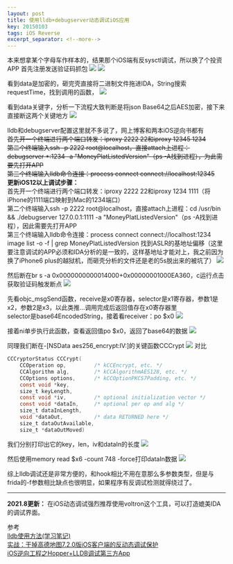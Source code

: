 ```yaml
---
layout: post
title: 使用lldb+debugserver动态调试iOS应用
key: 20150103
tags: iOS Reverse
excerpt_separator: <!--more-->
---
```

本来想拿某个字母车作样本的，结果那个iOS端有反sysctl调试，所以换了个投资APP
首先注册发送验证码抓包<!--more-->
![](https://raw.githubusercontent.com/la0s/la0s.github.io/master/screenshots/20181223.1.png)
![](https://raw.githubusercontent.com/la0s/la0s.github.io/master/screenshots/20181223.2.png)

看到data是加密的，砸完壳直接将二进制文件拖进IDA，String搜索requestTime，找到调用的函数，
![](https://raw.githubusercontent.com/la0s/la0s.github.io/master/screenshots/20181223.3.png)

看到data关键字，分析一下流程大致判断是将json Base64之后AES加密，接下来直接断这两个关键地方
![](https://raw.githubusercontent.com/la0s/la0s.github.io/master/screenshots/20181223.4.png)

lldb和debugserver配置这里就不多说了，网上博客和两本iOS逆向书都有  
~~首先开一个终端进行两个端口转发：iproxy 2222 22和iproxy 12345 1234~~  
~~第二个终端输入ssh -p 2222 root@localhost，直接attach上进程：debugserver *:1234 -a "MoneyPlatListedVersion"（ps -A找到进程），为此需要先打开APP~~  
~~第三个终端输入lldb命令连接：process connect connect://localhost:12345~~  
**更新iOS12以上调试步骤：**  
首先开一个终端进行两个端口转发：iproxy 2222 22和iproxy 1234 1111（将iPhone的1111端口映射到Mac的1234端口）  
第二个终端输入ssh -p 2222 root@localhost，直接attach上进程：cd /usr/bin && ./debugserver 127.0.0.1:1111 -a "MoneyPlatListedVersion"（ps -A找到进程），因此需要先打开APP  
第三个终端输入lldb命令连接：process connect connect://localhost:1234  
image list -o -f | grep MoneyPlatListedVersion 找到ASLR的基地址偏移（这里要注意调试的APP必须和IDA分析的是一致的，这样基地址才能对上，我之前因为换了iPhone6 plus的越狱机，而砸壳分析的文件还是老的5s脱出来的被坑了）
![](https://raw.githubusercontent.com/la0s/la0s.github.io/master/screenshots/20181223.5.png)

然后断在br s -a 0x0000000000014000+0x00000001000EA360，c运行点击获取验证码触发断点
![](https://raw.githubusercontent.com/la0s/la0s.github.io/master/screenshots/20181223.6.png)

先看objc_msgSend函数，receive是x0寄存器，selector是x1寄存器，参数1是x2，参数2是x3，以此类推...调用完成后返回值存在x0寄存器里  
selector是base64EncodedString，接着看receiver：po $x0
![](https://raw.githubusercontent.com/la0s/la0s.github.io/master/screenshots/20181223.7.png)

接着ni单步执行此函数，查看返回值po $x0，返回了base64的数据
![](https://raw.githubusercontent.com/la0s/la0s.github.io/master/screenshots/20181223.8.png)

同理我们断在-[NSData aes256_encrypt:IV:]的关键函数CCCrypt
![](https://raw.githubusercontent.com/la0s/la0s.github.io/master/screenshots/20181223.9.png)
对比
```objective-c
CCCryptorStatus CCCrypt(
    CCOperation op,         /* kCCEncrypt, etc. */
    CCAlgorithm alg,        /* kCCAlgorithmAES128, etc. */
    CCOptions options,      /* kCCOptionPKCS7Padding, etc. */
    const void *key,
    size_t keyLength,
    const void *iv,         /* optional initialization vector */
    const void *dataIn,     /* optional per op and alg */
    size_t dataInLength,
    void *dataOut,          /* data RETURNED here */
    size_t dataOutAvailable,
    size_t *dataOutMoved)
```
我们分别打印出它的key，len，iv和dataIn的长度
![](https://raw.githubusercontent.com/la0s/la0s.github.io/master/screenshots/20181223.10.png)

然后使用memory read $x6 -count 748 -force打印dataIn数据
![](https://raw.githubusercontent.com/la0s/la0s.github.io/master/screenshots/20181223.11.png)

综上lldb调试还是非常方便的，和hook相比不用在意那么多参数类型，但是与frida的-f参数相比缺点也很明显，如果程序有反调试检测就得绕过了。

***
**2021.8更新：** 在iOS动态调试强烈推荐使用voltron这个工具，可以打造媲美IDA的调试界面。

参考  
[lldb使用方法(学习笔记)](https://bbs.pediy.com/thread-212731.htm)  
[实战：干掉高德地图7.2.0版iOS客户端的反动态调试保护](http://www.iosre.com/t/7-2-0-ios/770)  
[iOS逆向工程之Hopper+LLDB调试第三方App](https://www.cnblogs.com/ludashi/p/5730338.html)
